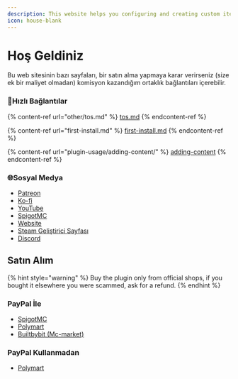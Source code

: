 ```yaml
---
description: This website helps you configuring and creating custom items for my plugin
icon: house-blank
---
```


# Hoş Geldiniz

Bu web sitesinin bazı sayfaları, bir satın alma yapmaya karar verirseniz (size ek bir maliyet olmadan) komisyon kazandığım ortaklık bağlantıları içerebilir.

### 💠Hızlı Bağlantılar

{% content-ref url="other/tos.md" %}
[tos.md](other/tos.md)
{% endcontent-ref %}

{% content-ref url="first-install.md" %}
[first-install.md](first-install.md)
{% endcontent-ref %}

{% content-ref url="plugin-usage/adding-content/" %}
[adding-content](plugin-usage/adding-content/)
{% endcontent-ref %}

### 🌐Sosyal Medya

* [Patreon](http://patreon.com/lonedev)
* [Ko-fi](http://a.devs.beer/kofi)
* [YouTube](http://youtube.com/lonedev)
* [SpigotMC](https://www.spigotmc.org/members/lonedev.88296/#resources)
* [Website](https://www.matteodev.it/)
* [Steam Geliştirici Sayfası](https://store.steampowered.com/developer/LoneDev/)
* [Discord](https://discord.gg/4dfnpUK)

## Satın Alım

{% hint style="warning" %}
Buy the plugin only from official shops, if you bought it elsewhere you were scammed, ask for a refund.
{% endhint %}

### PayPal İle

* [SpigotMC](https://www.spigotmc.org/resources/%E2%9C%A8itemsadder%E2%AD%90emotes-mobs-items-armors-hud-gui-emojis-blocks-wings-hats-liquids.73355/)
* [Polymart](https://polymart.org/resource/itemsadder-custom-items-etc.1851)
* [Builtbybit (Mc-market)](https://builtbybit.com/resources/itemsadder-emotes-mobs-items-armors-hud-gui-emojis-blocks-wings-hats-liquids.10839/)

### PayPal Kullanmadan

* [Polymart](https://polymart.org/resource/itemsadder-custom-items-etc.1851)
